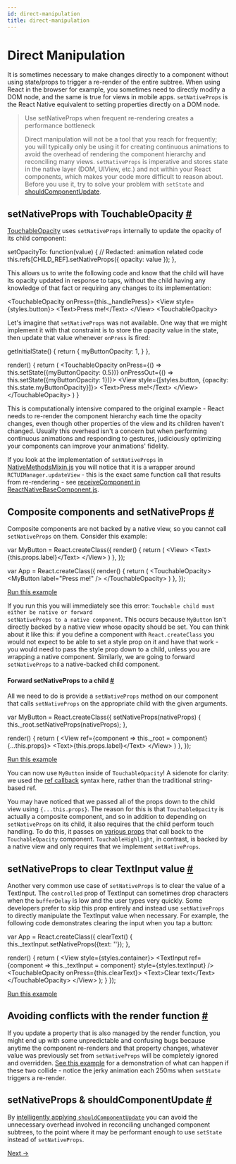 ```yaml
---
id: direct-manipulation
title: direct-manipulation
---
```

<a id="content"></a><h1>Direct Manipulation</h1><div><p>It is sometimes necessary to make changes directly to a component
without using state/props to trigger a re-render of the entire subtree.
When using React in the browser for example, you sometimes need to
directly modify a DOM node, and the same is true for views in mobile
apps. <code>setNativeProps</code> is the React Native equivalent to setting
properties directly on a DOM node.</p><blockquote><p>Use setNativeProps when frequent re-rendering creates a performance bottleneck</p><p>Direct manipulation will not be a tool that you reach for
frequently; you will typically only be using it for creating
continuous animations to avoid the overhead of rendering the component
hierarchy and reconciling many views. <code>setNativeProps</code> is imperative
and stores state in the native layer (DOM, UIView, etc.) and not
within your React components, which makes your code more difficult to
reason about. Before you use it, try to solve your problem with <code>setState</code>
and <a href="react-native/docs/direct-manipulation.html#setnativeprops-shouldcomponentupdate" target="_blank">shouldComponentUpdate</a>.</p></blockquote><h2><a class="anchor" name="setnativeprops-with-touchableopacity"></a>setNativeProps with TouchableOpacity <a class="hash-link" href="#setnativeprops-with-touchableopacity">#</a></h2><p><a href="https://github.com/facebook/react-native/blob/master/Libraries/Components/Touchable/TouchableOpacity.js" target="_blank">TouchableOpacity</a>
uses <code>setNativeProps</code> internally to update the opacity of its child
component:</p><div class="prism language-javascript">setOpacityTo<span class="token punctuation">:</span> <span class="token keyword">function</span><span class="token punctuation">(</span>value<span class="token punctuation">)</span> <span class="token punctuation">{</span>
 <span class="token comment" spellcheck="true"> // Redacted: animation related code
</span>  <span class="token keyword">this</span><span class="token punctuation">.</span>refs<span class="token punctuation">[</span>CHILD_REF<span class="token punctuation">]</span><span class="token punctuation">.</span><span class="token function">setNativeProps<span class="token punctuation">(</span></span><span class="token punctuation">{</span>
    opacity<span class="token punctuation">:</span> value
  <span class="token punctuation">}</span><span class="token punctuation">)</span><span class="token punctuation">;</span>
<span class="token punctuation">}</span><span class="token punctuation">,</span></div><p>This allows us to write the following code and know that the child will
have its opacity updated in response to taps, without the child having
any knowledge of that fact or requiring any changes to its implementation:</p><div class="prism language-javascript">&lt;TouchableOpacity onPress<span class="token operator">=</span><span class="token punctuation">{</span><span class="token keyword">this</span><span class="token punctuation">.</span>_handlePress<span class="token punctuation">}</span><span class="token operator">&gt;</span>
  &lt;View style<span class="token operator">=</span><span class="token punctuation">{</span>styles<span class="token punctuation">.</span>button<span class="token punctuation">}</span><span class="token operator">&gt;</span>
    &lt;Text<span class="token operator">&gt;</span>Press me<span class="token operator">!</span>&lt;<span class="token operator">/</span>Text<span class="token operator">&gt;</span>
  &lt;<span class="token operator">/</span>View<span class="token operator">&gt;</span>
&lt;TouchableOpacity<span class="token operator">&gt;</span></div><p>Let's imagine that <code>setNativeProps</code> was not available. One way that we
might implement it with that constraint is to store the opacity value
in the state, then update that value whenever <code>onPress</code> is fired:</p><div class="prism language-javascript"><span class="token function">getInitialState<span class="token punctuation">(</span></span><span class="token punctuation">)</span> <span class="token punctuation">{</span>
  <span class="token keyword">return</span> <span class="token punctuation">{</span> myButtonOpacity<span class="token punctuation">:</span> <span class="token number">1</span><span class="token punctuation">,</span> <span class="token punctuation">}</span>
<span class="token punctuation">}</span><span class="token punctuation">,</span>

<span class="token function">render<span class="token punctuation">(</span></span><span class="token punctuation">)</span> <span class="token punctuation">{</span>
  <span class="token keyword">return</span> <span class="token punctuation">(</span>
    &lt;TouchableOpacity onPress<span class="token operator">=</span><span class="token punctuation">{</span><span class="token punctuation">(</span><span class="token punctuation">)</span> <span class="token operator">=</span><span class="token operator">&gt;</span> <span class="token keyword">this</span><span class="token punctuation">.</span><span class="token function">setState<span class="token punctuation">(</span></span><span class="token punctuation">{</span>myButtonOpacity<span class="token punctuation">:</span> <span class="token number">0.5</span><span class="token punctuation">}</span><span class="token punctuation">)</span><span class="token punctuation">}</span>
                      onPressOut<span class="token operator">=</span><span class="token punctuation">{</span><span class="token punctuation">(</span><span class="token punctuation">)</span> <span class="token operator">=</span><span class="token operator">&gt;</span> <span class="token keyword">this</span><span class="token punctuation">.</span><span class="token function">setState<span class="token punctuation">(</span></span><span class="token punctuation">{</span>myButtonOpacity<span class="token punctuation">:</span> <span class="token number">1</span><span class="token punctuation">}</span><span class="token punctuation">)</span><span class="token punctuation">}</span><span class="token operator">&gt;</span>
      &lt;View style<span class="token operator">=</span><span class="token punctuation">{</span><span class="token punctuation">[</span>styles<span class="token punctuation">.</span>button<span class="token punctuation">,</span> <span class="token punctuation">{</span>opacity<span class="token punctuation">:</span> <span class="token keyword">this</span><span class="token punctuation">.</span>state<span class="token punctuation">.</span>myButtonOpacity<span class="token punctuation">}</span><span class="token punctuation">]</span><span class="token punctuation">}</span><span class="token operator">&gt;</span>
        &lt;Text<span class="token operator">&gt;</span>Press me<span class="token operator">!</span>&lt;<span class="token operator">/</span>Text<span class="token operator">&gt;</span>
      &lt;<span class="token operator">/</span>View<span class="token operator">&gt;</span>
    &lt;<span class="token operator">/</span>TouchableOpacity<span class="token operator">&gt;</span>
  <span class="token punctuation">)</span>
<span class="token punctuation">}</span></div><p>This is computationally intensive compared to the original example -
React needs to re-render the component hierarchy each time the opacity
changes, even though other properties of the view and its children
haven't changed. Usually this overhead isn't a concern but when
performing continuous animations and responding to gestures, judiciously
optimizing your components can improve your animations' fidelity.</p><p>If you look at the implementation of <code>setNativeProps</code> in
<a href="https://github.com/facebook/react-native/blob/master/Libraries/ReactIOS/NativeMethodsMixin.js" target="_blank">NativeMethodsMixin.js</a>
you will notice that it is a wrapper around <code>RCTUIManager.updateView</code> -
this is the exact same function call that results from re-rendering -
see <a href="https://github.com/facebook/react-native/blob/master/Libraries/ReactNative/ReactNativeBaseComponent.js" target="_blank">receiveComponent in
ReactNativeBaseComponent.js</a>.</p><h2><a class="anchor" name="composite-components-and-setnativeprops"></a>Composite components and setNativeProps <a class="hash-link" href="#composite-components-and-setnativeprops">#</a></h2><p>Composite components are not backed by a native view, so you cannot call
<code>setNativeProps</code> on them. Consider this example:</p><div class="prism language-javascript"><span class="token keyword">var</span> MyButton <span class="token operator">=</span> React<span class="token punctuation">.</span><span class="token function">createClass<span class="token punctuation">(</span></span><span class="token punctuation">{</span>
  <span class="token function">render<span class="token punctuation">(</span></span><span class="token punctuation">)</span> <span class="token punctuation">{</span>
    <span class="token keyword">return</span> <span class="token punctuation">(</span>
      &lt;View<span class="token operator">&gt;</span>
        &lt;Text<span class="token operator">&gt;</span><span class="token punctuation">{</span><span class="token keyword">this</span><span class="token punctuation">.</span>props<span class="token punctuation">.</span>label<span class="token punctuation">}</span>&lt;<span class="token operator">/</span>Text<span class="token operator">&gt;</span>
      &lt;<span class="token operator">/</span>View<span class="token operator">&gt;</span>
    <span class="token punctuation">)</span>
  <span class="token punctuation">}</span><span class="token punctuation">,</span>
<span class="token punctuation">}</span><span class="token punctuation">)</span><span class="token punctuation">;</span>

<span class="token keyword">var</span> App <span class="token operator">=</span> React<span class="token punctuation">.</span><span class="token function">createClass<span class="token punctuation">(</span></span><span class="token punctuation">{</span>
  <span class="token function">render<span class="token punctuation">(</span></span><span class="token punctuation">)</span> <span class="token punctuation">{</span>
    <span class="token keyword">return</span> <span class="token punctuation">(</span>
      &lt;TouchableOpacity<span class="token operator">&gt;</span>
        &lt;MyButton label<span class="token operator">=</span><span class="token string">"Press me!"</span> <span class="token operator">/</span><span class="token operator">&gt;</span>
      &lt;<span class="token operator">/</span>TouchableOpacity<span class="token operator">&gt;</span>
    <span class="token punctuation">)</span>
  <span class="token punctuation">}</span><span class="token punctuation">,</span>
<span class="token punctuation">}</span><span class="token punctuation">)</span><span class="token punctuation">;</span></div><p><a href="https://rnplay.org/apps/JXkgmQ" target="_blank">Run this example</a></p><p>If you run this you will immediately see this error: <code>Touchable child
must either be native or forward setNativeProps to a native component</code>.
This occurs because <code>MyButton</code> isn't directly backed by a native view
whose opacity should be set. You can think about it like this: if you
define a component with <code>React.createClass</code> you would not expect to be
able to set a style prop on it and have that work - you would need to
pass the style prop down to a child, unless you are wrapping a native
component. Similarly, we are going to forward <code>setNativeProps</code> to a
native-backed child component.</p><h4><a class="anchor" name="forward-setnativeprops-to-a-child"></a>Forward setNativeProps to a child <a class="hash-link" href="#forward-setnativeprops-to-a-child">#</a></h4><p>All we need to do is provide a <code>setNativeProps</code> method on our component
that calls <code>setNativeProps</code> on the appropriate child with the given
arguments.</p><div class="prism language-javascript"><span class="token keyword">var</span> MyButton <span class="token operator">=</span> React<span class="token punctuation">.</span><span class="token function">createClass<span class="token punctuation">(</span></span><span class="token punctuation">{</span>
  <span class="token function">setNativeProps<span class="token punctuation">(</span></span>nativeProps<span class="token punctuation">)</span> <span class="token punctuation">{</span>
    <span class="token keyword">this</span><span class="token punctuation">.</span>_root<span class="token punctuation">.</span><span class="token function">setNativeProps<span class="token punctuation">(</span></span>nativeProps<span class="token punctuation">)</span><span class="token punctuation">;</span>
  <span class="token punctuation">}</span><span class="token punctuation">,</span>

  <span class="token function">render<span class="token punctuation">(</span></span><span class="token punctuation">)</span> <span class="token punctuation">{</span>
    <span class="token keyword">return</span> <span class="token punctuation">(</span>
      &lt;View ref<span class="token operator">=</span><span class="token punctuation">{</span>component <span class="token operator">=</span><span class="token operator">&gt;</span> <span class="token keyword">this</span><span class="token punctuation">.</span>_root <span class="token operator">=</span> component<span class="token punctuation">}</span> <span class="token punctuation">{</span><span class="token punctuation">.</span><span class="token punctuation">.</span><span class="token punctuation">.</span><span class="token keyword">this</span><span class="token punctuation">.</span>props<span class="token punctuation">}</span><span class="token operator">&gt;</span>
        &lt;Text<span class="token operator">&gt;</span><span class="token punctuation">{</span><span class="token keyword">this</span><span class="token punctuation">.</span>props<span class="token punctuation">.</span>label<span class="token punctuation">}</span>&lt;<span class="token operator">/</span>Text<span class="token operator">&gt;</span>
      &lt;<span class="token operator">/</span>View<span class="token operator">&gt;</span>
    <span class="token punctuation">)</span>
  <span class="token punctuation">}</span><span class="token punctuation">,</span>
<span class="token punctuation">}</span><span class="token punctuation">)</span><span class="token punctuation">;</span></div><p><a href="https://rnplay.org/apps/YJxnEQ" target="_blank">Run this example</a></p><p>You can now use <code>MyButton</code> inside of <code>TouchableOpacity</code>! A sidenote for
clarity: we used the <a href="https://facebook.github.io/react/docs/more-about-refs.html#the-ref-callback-attribute" target="_blank">ref callback</a> syntax here, rather than the traditional string-based ref.</p><p>You may have noticed that we passed all of the props down to the child
view using <code>{...this.props}</code>. The reason for this is that
<code>TouchableOpacity</code> is actually a composite component, and so in addition
to depending on <code>setNativeProps</code> on its child, it also requires that the
child perform touch handling. To do this, it passes on <a href="docs/view.html#onmoveshouldsetresponder" target="_blank">various
props</a>
that call back to the <code>TouchableOpacity</code> component.
<code>TouchableHighlight</code>, in contrast, is backed by a native view and only
requires that we implement <code>setNativeProps</code>.</p><h2><a class="anchor" name="setnativeprops-to-clear-textinput-value"></a>setNativeProps to clear TextInput value <a class="hash-link" href="#setnativeprops-to-clear-textinput-value">#</a></h2><p>Another very common use case of <code>setNativeProps</code> is to clear the value
of a TextInput. The <code>controlled</code> prop of TextInput can sometimes drop
characters when the <code>bufferDelay</code> is low and the user types very
quickly. Some developers prefer to skip this prop entirely and instead
use <code>setNativeProps</code> to directly manipulate the TextInput value when
necessary. For example, the following code demonstrates clearing the
input when you tap a button:</p><div class="prism language-javascript"><span class="token keyword">var</span> App <span class="token operator">=</span> React<span class="token punctuation">.</span><span class="token function">createClass<span class="token punctuation">(</span></span><span class="token punctuation">{</span>
  <span class="token function">clearText<span class="token punctuation">(</span></span><span class="token punctuation">)</span> <span class="token punctuation">{</span>
    <span class="token keyword">this</span><span class="token punctuation">.</span>_textInput<span class="token punctuation">.</span><span class="token function">setNativeProps<span class="token punctuation">(</span></span><span class="token punctuation">{</span>text<span class="token punctuation">:</span> <span class="token string">''</span><span class="token punctuation">}</span><span class="token punctuation">)</span><span class="token punctuation">;</span>
  <span class="token punctuation">}</span><span class="token punctuation">,</span>

  <span class="token function">render<span class="token punctuation">(</span></span><span class="token punctuation">)</span> <span class="token punctuation">{</span>
    <span class="token keyword">return</span> <span class="token punctuation">(</span>
      &lt;View style<span class="token operator">=</span><span class="token punctuation">{</span>styles<span class="token punctuation">.</span>container<span class="token punctuation">}</span><span class="token operator">&gt;</span>
        &lt;TextInput ref<span class="token operator">=</span><span class="token punctuation">{</span>component <span class="token operator">=</span><span class="token operator">&gt;</span> <span class="token keyword">this</span><span class="token punctuation">.</span>_textInput <span class="token operator">=</span> component<span class="token punctuation">}</span>
                   style<span class="token operator">=</span><span class="token punctuation">{</span>styles<span class="token punctuation">.</span>textInput<span class="token punctuation">}</span> <span class="token operator">/</span><span class="token operator">&gt;</span>
        &lt;TouchableOpacity onPress<span class="token operator">=</span><span class="token punctuation">{</span><span class="token keyword">this</span><span class="token punctuation">.</span>clearText<span class="token punctuation">}</span><span class="token operator">&gt;</span>
          &lt;Text<span class="token operator">&gt;</span>Clear text&lt;<span class="token operator">/</span>Text<span class="token operator">&gt;</span>
        &lt;<span class="token operator">/</span>TouchableOpacity<span class="token operator">&gt;</span>
      &lt;<span class="token operator">/</span>View<span class="token operator">&gt;</span>
    <span class="token punctuation">)</span><span class="token punctuation">;</span>
  <span class="token punctuation">}</span>
<span class="token punctuation">}</span><span class="token punctuation">)</span><span class="token punctuation">;</span></div><p><a href="https://rnplay.org/plays/pOI9bA" target="_blank">Run this example</a></p><h2><a class="anchor" name="avoiding-conflicts-with-the-render-function"></a>Avoiding conflicts with the render function <a class="hash-link" href="#avoiding-conflicts-with-the-render-function">#</a></h2><p>If you update a property that is also managed by the render function,
you might end up with some unpredictable and confusing bugs because
anytime the component re-renders and that property changes, whatever
value was previously set from <code>setNativeProps</code> will be completely
ignored and overridden. <a href="https://rnplay.org/apps/bp1DvQ" target="_blank">See this example</a>
for a demonstration of what can happen if these two collide - notice
the jerky animation each 250ms when <code>setState</code> triggers a re-render.</p><h2><a class="anchor" name="setnativeprops-shouldcomponentupdate"></a>setNativeProps &amp; shouldComponentUpdate <a class="hash-link" href="#setnativeprops-shouldcomponentupdate">#</a></h2><p>By <a href="https://facebook.github.io/react/docs/advanced-performance.html#avoiding-reconciling-the-dom" target="_blank">intelligently applying
<code>shouldComponentUpdate</code></a>
you can avoid the unnecessary overhead involved in reconciling unchanged
component subtrees, to the point where it may be performant enough to
use <code>setState</code> instead of <code>setNativeProps</code>.</p></div><div class="docs-prevnext"><a class="docs-next" href="debugging.html#content">Next →</a></div>